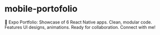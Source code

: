 # mobile-portofolio
📱 Expo Portfolio: Showcase of 6 React Native apps. Clean, modular code. Features UI designs, animations. Ready for collaboration. Connect with me!
